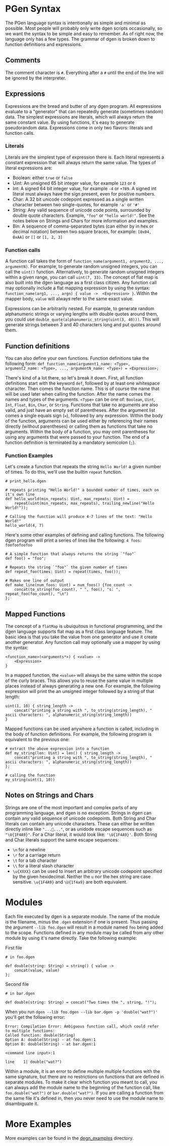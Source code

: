 # PGen Syntax

The PGen language syntax is intentionally as simple and minimal as possible. Most people will probably only write dgen scripts occasionally, so we want the syntax to be simple and easy to remember. As of right now, the language only has a few types. The grammar of dgen is broken down to function definitions and expressions. 

## Comments
The comment character is `#`. Everything after a `#` until the end of the line will be ignored by the interpreter.

## Expressions

Expressions are the bread and butter of any dgen program. All expressions evaluate to a "generator" that can repeatedly generate (sometimes random) data. The simplest expressions are literals, which will always return the same constant value. By using functions, it's easy to generate pseudorandom data. Expressions come in only two flavors: literals and function calls.

### Literals

Literals are the simplest type of expression there is. Each literal represents a constant expression that will always return the same value. The types of literal expressions are:

- Boolean: either `true` or `false`
- Uint: An unsigned 65 bit integer value, for example `123` or `0`
- Int: A signed 64 bit integer value, for example `-4` or `+789`. A signed int literal must always have the sign present, even for positive numbers.
- Char: A 32 bit unicode codepoint expressed as a single written character between two single-quotes, for example `'a'` or `'#'`
- String: Any valid sequence of unicode code points, surrounded by double quote characters. Example, `"foo"` or `"hello world!"`. See the notes below on Strings and Chars for more information and examples.
- Bin: A sequence of comma-separated bytes (can either by in hex or decimal notation) between two square braces, for example: `[0x04, 0xAA]` or `[]` or `[1, 2, 3]`

### Function calls

A function call takes the form of `function_name(argument1, argument2, ..., argumentN)`. For example, to generate random unsigned integers, you can call the `uint()` function. Alternatively, to generate random unsigned integers within a given range, you can call `uint(7, 33)`. The concept of flat map is also built into the dgen language as a first class citizen. Any function call may optionally include a flat mapping expression by using the syntax: `function_name(arg1, ..., argn) { value ->  <Expression> }`. Within the mapper body, `value` will always refer to the same exact value.

Expressions can be arbitrarily nested. For example, to generate random alphanumeric strings or varying lengths with double quotes around them, you could use `double_quote(alphanumeric_string(uint(3, 40)))`. This will generate strings between 3 and 40 characters long and put quotes around them.

## Function definitions

You can also define your own functions. Function definitions take the following form:
`def function_name(argument1_name: <Type>, argument2_name: <Type>, ..., argumentN_name: <Type>) = <Expression>;`

There's kind of a lot there, so let's break it down. First, all function definitions start with the keyword `def`, followed by at least one whitespace character. Then comes the function name. This is of course the name that will be used later when calling the function. After the name comes the names and types of the arguments. `<Type>` can be one of: `Boolean`, `Uint`, `Int`, `Float`, `Bin`, `Char`, or `String`. Functions that take no arguments are also valid, and just have an empty set of parentheses. After the argument list comes a single equals sign (`=`), followed by any expression. Within the body of the function, arguments can be used either by referencing their names directly (without parentheses) or calling them as functions that take no arguments. Within the body of a function, you may omit parentheses for using any arguments that were passed to your function. The end of a function definition is terminated by a mandatory semicolon (`;`).

### Function Examples

Let's create a function that repeats the string `Hello World!` a given number of times. To do this, we'll use the builtin `repeat` function.

```
# print_hello.dgen

# repeats printing "Hello World!" a bounded number of times, each on it's own line
def hello_world(min_repeats: Uint, max_repeats: Uint) = 
    repeat(uint(min_repeats, max_repeats), trailing_newline("Hello World!"));

# Calling the function will produce 4-7 lines of the text: "Hello World!"
hello_world(4, 7)
```

Here's some other examples of defining and calling functions. The following dgen program will print a series of lines like the following: `4 foos: foofoofoofoo`
```
# A simple function that always returns the string `"foo"`
def foo() = "foo";

# Repeats the string `"foo"` the given number of times
def repeat_foo(times: Uint) = repeat(times, foo());

# Makes one line of output
def make_line(num_foos: Uint) = num_foos() {foo_count ->
    concat(to_string(foo_count), " ", foo(), "s: ", repeat_foo(foo_count), "\n")
};
```

## Mapped Functions

The concept of a `flatMap` is ubuiquitous in functional programming, and the dgen language supports flat map as a first class language feature. The basic idea is that you take the value from one generator and use it create another generator. Any function call may optionally use a mapper by using the syntax:

```
<function_name>(<arguments*>) { <value> ->
    <Expression>
}
```

In a mapped function, the `<value>` will always be the same within the scope of the curly braces. This allows you to reuse the same value in multiple places instead of always generating a new one. For example, the following expression will print the an unsigned integer followed by a string of that length:

```
uint(1, 10) { string_length ->
    concat("printing a string with ", to_string(string_length), " ascii characters: ", alphanumeric_string(string_length))
}
```

Mapped functions can be used anywhere a function is called, including in the body of function definitions. For example, the following program is equivalent to the previous one:

```
# extract the above expression into a function
def my_string(len: Uint) = len() { string_length ->
    concat("printing a string with ", to_string(string_length), " ascii characters: ", alphanumeric_string(string_length))
};

# calling the function
my_string(uint(1, 10))
```

## Notes on Strings and Chars

Strings are one of the most important and complex parts of any programming language, and dgen is no exception. Strings in dgen can contain any valid sequence of unicode codepoints. Both String and Char literals can contain any unicode characters. These can either be written directly inline like `"...💩..."`, or as unidode escape sequences such as `"\U{1F4A9}"`. For a Char literal, it would look like: `'\U{1F4A9}'`. Both String and Char literals support the same escape sequences:

- `\n` for a newline
- `\r` for a carriage return
- `\t` for a tab character
- `\\` for a literal slash character
- `\u{XXXX}` can be used to insert an arbitrary unicode codepoint specified by the given hexidecimal. Neither the `u` nor the hex string are case sensitive. `\u{1F4A9}` and `\U{1f4a9}` are both equivalent.

# Modules

Each file executed by dgen is a separate module. The name of the module is the filename, minus the `.dgen` extension if one is present. Thus passing the argument `--lib foo.dgen` will result in a module named `foo` being added to the scope. Functions defined in any module may be called from any other module by using it's name directly. Take the following example:

First file
```
# in foo.dgen

def double(string: String) = string() { value ->
    concat(value, value)
};
```

Second file
```
# in bar.dgen

def double(string: String) = concat("Two times the ", string, "!");
```

When you run `dgen --lib foo.dgen --lib bar.dgen -p 'double("wat?")'` you'll get the following error:
```
Error: Compilation Error: Ambiguous function call, which could refer to multiple functions:
Called function: double(String)
Option A: double(String) - at foo.dgen:1
Option B: double(String) - at bar.dgen:1

<command line input>:1

line    1| double("wat?")
```

Within a module, it is an error to define multiple multiple functions with the same signature, but there are no restrictions on functions that are defined in separate modules. To make it clear which function you meant to call, you can always add the module name to the beginning of the function call, like `foo.double("wat?")` or `bar.double("wat?")`. If you are calling a function from the same file it's defined in, then you never need to use the module name to disambiguate it.

# More Examples

More examples can be found in the [degn_examples](dgen_examples) directory. 
